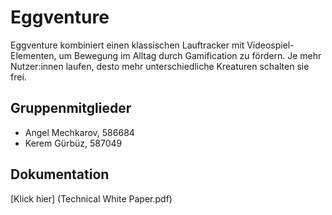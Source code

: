 # Eggventure

Eggventure kombiniert einen klassischen Lauftracker mit Videospiel-Elementen, um Bewegung im Alltag durch Gamification zu fördern. Je mehr Nutzer:innen laufen, desto mehr unterschiedliche Kreaturen schalten sie frei.

## Gruppenmitglieder

- Angel Mechkarov, 586684
- Kerem Gürbüz, 587049

## Dokumentation

[Klick hier] (Technical White Paper.pdf)
